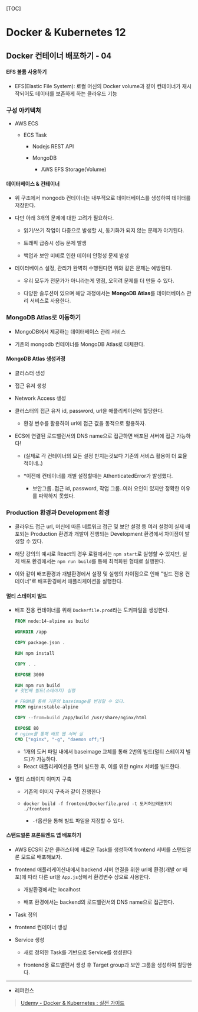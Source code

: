 [TOC]

# Docker & Kubernetes 12

## Docker 컨테이너 배포하기 - 04

#### EFS 볼륨 사용하기

- EFS(Elastic File System): 로컬 머신의 Docker volume과 같이 컨테이너가 재시작되어도 데이터를 보존하게 하는 클라우드 기능

### 구성 아키텍쳐

- AWS ECS
  
  - ECS Task
    
    - Nodejs REST API
    
    - MongoDB
      
      - AWS EFS Storage(Volume)

#### 데이터베이스 & 컨테이너

- 위 구조에서 mongodb 컨테이너는 내부적으로 데이터베이스를 생성하여 데이터를 저장한다.

- 다만 아래 3개의 문제에 대한 고려가 필요하다.
  
  - 읽기/쓰기 작업이 다중으로 발생할 시, 동기화가 되지 않는 문제가 야기된다.
  
  - 트래픽 급증시 성능 문제 발생
  
  - 백업과 보안 미비로 인한 데이터 안정성 문제 발생

- 데이터베이스 설정, 관리가 완벽히 수행된다면 위와 같은 문제는 예방된다.
  
  - 우리 모두가 전문가가 아니라는게 맹점, 오히려 문제를 더 만들 수 있다.
  
  - 다양한 솔루션이 있으며 해당 과정에서는 **MongoDB Atlas**를 데이터베이스 관리 서비스로 사용한다.

### MongoDB Atlas로 이동하기

- MongoDB에서 제공하는 데이터베이스 관리 서비스

- 기존의 mongodb 컨테이너를 MongoDB Atlas로 대체한다.

#### MongoDB Atlas 생성과정

- 클러스터 생성

- 접근 유저 생성

- Network Access 생성

- 클러스터의 접근 유저 id, password, url을 애플리케이션에 할당한다.
  
  - 환경 변수를 활용하여 url에 접근 값을 동적으로 활용하자.

- ECS에 연결된 로드밸런서의 DNS name으로 접근하면 배포된 서버에 접근 가능하다!
  
  - (실제로 각 컨테이너의 모든 설정 만지는것보다 기존의 서비스 활용이 더 효율적이네..)
  
  - *이전에 컨테이너를 개별 설정할때는 AthenticatedError가 발생했다.
    
    - 보안그룹..접근 id, password, 작업 그룹..여러 요인이 있지만 정확한 이유를 파악하지 못했다.

### Production 환경과 Development 환경

- 클라우드 접근 url, 머신에 따른 네트워크 접근 및 보안 설정 등 여러 설정이 실제 배포되는 Production 환경과 개발이 진행되는 Development 환경에서 차이점이 발생할 수 있다. 

- 해당 강의의 예시로 React의 경우 로컬에서는 `npm start`로 실행할 수 있지만, 실제 배포 환경에서는 `npm run build`를 통해 최적화된 형태로 실행한다.

- 이와 같이 배포환경과 개발환경에서 설정 및 실행의 차이점으로 인해 "빌드 전용 컨테이너"로 배포환경에서 애플리케이션을 실행한다.

#### 멀티 스테이지 빌드

- 배포 전용 컨테이너를 위해 `Dockerfile.prod`라는 도커파일을 생성한다.
  
  ```dockerfile
  FROM node:14-alpine as build
  
  WORKDIR /app
  
  COPY package.json .
  
  RUN npm install
  
  COPY . .
  
  EXPOSE 3000
  
  RUN npm run build
  # 첫번째 빌드(스테이지) 실행
  
  # FROM을 통해 기존의 baseimage를 변경할 수 있다.
  FROM nginx:stable-alpine
  
  COPY --from=build /app/build /usr/share/nginx/html
  
  EXPOSE 80
  # nginx를 통해 배포 웹 서버 실
  CMD ["nginx", "-g", "daemon off;"]
  ```
  
  - 1개의 도커 파일 내에서 baseimage 교체를 통해 2번의 빌드(멀티 스테이지 빌드)가 가능하다.
  - React 애플리케이션을 먼저 빌드한 후, 이를 위한 nginx 서버를 빌드한다.

- 멀티 스테이지 이미지 구축
  
  - 기존의 이미지 구축과 같이 진행한다
  
  - `docker build -f frontend/Dockerfile.prod -t 도커허브레포위치 ./frontend`
    
    - `-f`옵션을 통해 빌드 파일을 지정할 수 있다.

#### 스탠드얼론 프론트엔드 앱 배포하기

- AWS ECS의 같은 클러스터에 새로운 Task를 생성하여 frontend 서버를 스탠드얼론 모드로 배포해보자.

- frontend 애플리케이션내에서 backend 서버 연결을 위한 url에 환경(개발 or 배포)에 따라 다른 url을 `App.js`상에서 환경변수 상으로 사용한다.
  
  - 개발환경에서는 localhost
  
  - 배포 환경에서는 backend의 로드밸런서의 DNS name으로 접근한다.

-  Task 정의
  
  - frontend 컨테이너 생성

- Service 생성
  
  - 새로 정의한 Task를 기반으로 Service를 생성한다
  
  - frontend용 로드밸런서 생성 후 Target group과 보안 그룹을 생성하여 할당한다.

---

- 레퍼런스

> [Udemy - Docker & Kubernetes : 실전 가이드](https://www.udemy.com/course/docker-kubernetes-2022/)
